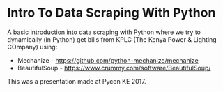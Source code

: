 # Intro To Data Scraping With Python

A basic introduction into data scraping with Python where we try to dynamically (in Python) get bills from KPLC (The Kenya Power & Lighting COmpany) using:

* Mechanize - https://github.com/python-mechanize/mechanize
* BeautifulSoup - https://www.crummy.com/software/BeautifulSoup/

This was a presentation made at Pycon KE 2017.
